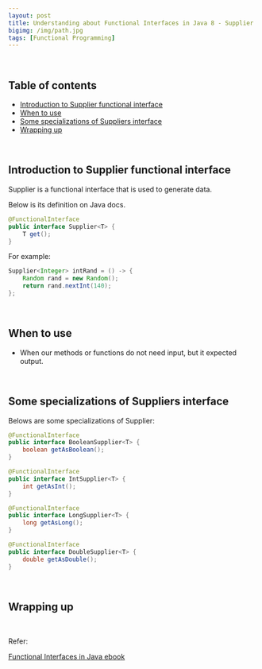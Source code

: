 ```yaml
---
layout: post
title: Understanding about Functional Interfaces in Java 8 - Supplier
bigimg: /img/path.jpg
tags: [Functional Programming]
---
```




<br>

## Table of contents
- [Introduction to Supplier functional interface](#introduction-to-supplier-functional-interface)
- [When to use](#when-to-use)
- [Some specializations of Suppliers interface](#some-specializations-of-suppliers-interface)
- [Wrapping up](#wrapping-up)


<br>

## Introduction to Supplier functional interface

Supplier is a functional interface that is used to generate data.

Below is its definition on Java docs.

```java
@FunctionalInterface
public interface Supplier<T> {
    T get();
}
```

For example:

```java
Supplier<Integer> intRand = () -> {
    Random rand = new Random();
    return rand.nextInt(140);
};
```


<br>

## When to use

- When our methods or functions do not need input, but it expected output.


<br>

## Some specializations of Suppliers interface

Belows are some specializations of Supplier:

```java
@FunctionalInterface
public interface BooleanSupplier<T> {
    boolean getAsBoolean();
}

@FunctionalInterface
public interface IntSupplier<T> {
    int getAsInt();
}

@FunctionalInterface
public interface LongSupplier<T> {
    long getAsLong();
}

@FunctionalInterface
public interface DoubleSupplier<T> {
    double getAsDouble();
}
```

<br>

## Wrapping up



<br>

Refer:

[Functional Interfaces in Java ebook]()